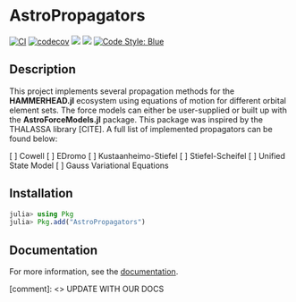 # AstroPropagators

[![CI](https://github.com/jmurphy6895/AstroPropagators.jl/actions/workflows/CI.yml/badge.svg?branch=master)](https://github.com/jmurphy6895/AstroPropagators.jl/actions/workflows/CI.yml?query=branch%3Amaster)
[![codecov](https://codecov.io/gh/jmurphy6895/AstroPropagators.jl/branch/main/graph/badge.svg?token=47G4OLV6PD)](https://codecov.io/gh/jmurphy6895/AstroPropagators.jl)
[![](https://img.shields.io/badge/docs-stable-blue.svg)][docs-stable-url]
[![](https://img.shields.io/badge/docs-dev-blue.svg)][docs-dev-url]
[![Code Style: Blue](https://img.shields.io/badge/code%20style-blue-4495d1.svg)](https://github.com/invenia/BlueStyle)

## Description

This project implements several propagation methods for the **HAMMERHEAD.jl** ecosystem using equations of motion for different orbital element sets. The force models can either be user-supplied or built up with the **AstroForceModels.jl** package. This package was inspired by the THALASSA library [CITE]. A full list of implemented propagators can be found below:

[ ] Cowell
[ ] EDromo
[ ] Kustaanheimo-Stiefel
[ ] Stiefel-Scheifel
[ ] Unified State Model
[ ] Gauss Variational Equations

## Installation

```julia
julia> using Pkg
julia> Pkg.add("AstroPropagators")
```

## Documentation

For more information, see the [documentation][docs-stable-url].

[comment]: <>  UPDATE WITH OUR DOCS

[docs-dev-url]: https://jmurphy6895.github.io/AstroPropagators.jl/stable/
[docs-stable-url]: https://jmurphy6895.github.io/AstroPropagators.jl/stable/
